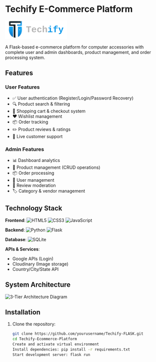 # Techify E-Commerce Platform

![Techify Logo](static/images/logo-text-grey.png) <!-- Add your logo image here -->

A Flask-based e-commerce platform for computer accessories with complete user and admin dashboards, product management, and order processing system.

## Features

### User Features
- ✅ User authentication (Register/Login/Password Recovery)
- 🔍 Product search & filtering
- 🛒 Shopping cart & checkout system
- ❤️ Wishlist management
- 📦 Order tracking
- ✏️ Product reviews & ratings
- 💬 Live customer support

### Admin Features
- 📊 Dashboard analytics
- 🧺 Product management (CRUD operations)
- 📦 Order processing
- 👥 User management
- 📝 Review moderation
- 🏷️ Category & vendor management

## Technology Stack

**Frontend**:
![HTML5](https://img.shields.io/badge/HTML5-E34F26?style=flat&logo=html5&logoColor=white)
![CSS3](https://img.shields.io/badge/CSS3-1572B6?style=flat&logo=css3&logoColor=white)
![JavaScript](https://img.shields.io/badge/JavaScript-F7DF1E?style=flat&logo=javascript&logoColor=black)

**Backend**:
![Python](https://img.shields.io/badge/Python-3776AB?style=flat&logo=python&logoColor=white)
![Flask](https://img.shields.io/badge/Flask-000000?style=flat&logo=flask&logoColor=white)

**Database**:
![SQLite](https://img.shields.io/badge/SQLite-07405E?style=flat&logo=sqlite&logoColor=white)

**APIs & Services**:
- Google APIs (Login)
- Cloudinary (Image storage)
- Country/City/State API

## System Architecture

![3-Tier Architecture Diagram](media/architecture.png) <!-- Add your architecture diagram -->

## Installation

1. Clone the repository:
   ```bash
   git clone https://github.com/yourusername/Techify-FLASK.git
   cd Techify-Ecommerce-Platform
   Create and activate virtual environment
   Install dependencies: pip install -r requirements.txt
   Start development server: flask run


